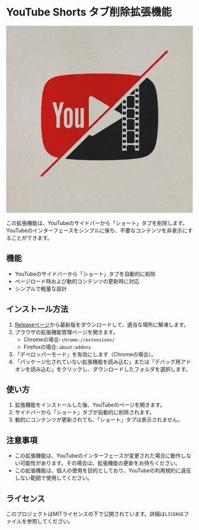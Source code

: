 # YouTube Shorts タブ削除拡張機能

![拡張機能のアイコン](./icons/original.png)

この拡張機能は、YouTubeのサイドバーから「ショート」タブを削除します。YouTubeのインターフェースをシンプルに保ち、不要なコンテンツを非表示にすることができます。

## 機能

- YouTubeのサイドバーから「ショート」タブを自動的に削除
- ページロード時および動的コンテンツの更新時に対応
- シンプルで軽量な設計

## インストール方法

1. [Releaseページ](https://github.com/yourusername/remove-youtube-shorts-tab/releases)から最新版をダウンロードして、適当な場所に解凍します。
2. ブラウザの拡張機能管理ページを開きます。
    - Chromeの場合: `chrome://extensions/`
    - Firefoxの場合: `about:addons`
3. 「デベロッパーモード」を有効にします（Chromeの場合）。
4. 「パッケージ化されていない拡張機能を読み込む」または「デバッグ用アドオンを読み込む」をクリックし、ダウンロードしたフォルダを選択します。

## 使い方

1. 拡張機能をインストールした後、YouTubeのページを開きます。
2. サイドバーから「ショート」タブが自動的に削除されます。
3. 動的にコンテンツが更新されても、「ショート」タブは表示されません。

## 注意事項

- この拡張機能は、YouTubeのインターフェースが変更された場合に動作しない可能性があります。その場合は、拡張機能の更新をお待ちください。
- この拡張機能は、個人の使用を目的としており、YouTubeの利用規約に違反しない範囲で使用してください。

## ライセンス

このプロジェクトはMITライセンスの下で公開されています。詳細は`LICENSE`ファイルを参照してください。
